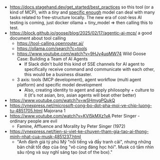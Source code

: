 - https://docs.stagehand.dev/get_started/best_practices so this tool (or a kind of MCP), with a *tiny* and [specific enough](https://ollama.com/library/qwen2.5-coder) model can deal with many tasks related to free-structure locally. The new era of cost-less AI testing is coming, just docker ollama + tiny_model => then calling this to test.
- https://block.github.io/goose/blog/2025/02/17/agentic-ai-mcp/ a good document about tool calling
	- https://tool-calling.openrouter.ai/
	- https://ollama.com/search?c=tools
	- https://www.youtube.com/watch?v=9HJy4uqMW74 Wild Goose Case: Building a Team of AI Agents
		- If Slack didn't build this kind of SSE channels for AI agent to specifically receive command and communicate with each other, this would be a business disaster.
	- 3 axis: tools (MCP development), agent workflow (multi agent platform) and specific model development
		- Also, creating identity to agent and apply philosophy + culture to it (it's not asian, bro, asian agents will beat other better)
- https://www.youtube.com/watch?v=wSHmygPQukQ
- https://vnexpress.net/microsoft-cong-bo-dot-pha-moi-ve-chip-luong-tu-4851705.html Majorana 1
- https://www.youtube.com/watch?v=KVl5kMXz1vA Peter Singer - ordinary people are evil
	- Famine, Affluence and Morality by Peter Singer (1972)
- https://vnexpress.net/tien-si-viet-ke-chuyen-tham-gia-tao-ai-thong-minh-nhat-cua-musk-4851237.html
	- "Anh đánh giá tỷ phú Mỹ "nổi tiếng và đầy tranh cãi", nhưng những bản chất tốt đẹp của ông "vô cùng đáng học hỏi". Musk có tầm nhìn sâu rộng và suy nghĩ sáng tạo (out of the box)."
